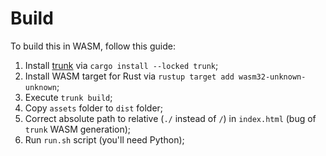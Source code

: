 # Build

To build this in WASM, follow this guide:
1) Install [trunk](https://trunkrs.dev/) via `cargo install --locked trunk`;
2) Install WASM target for Rust via `rustup target add wasm32-unknown-unknown`;
3) Execute `trunk build`;
4) Copy `assets` folder to `dist` folder;
5) Correct absolute path to relative (`./` instead of `/`) in `index.html` (bug of `trunk` WASM generation);
6) Run `run.sh` script (you'll need Python);
